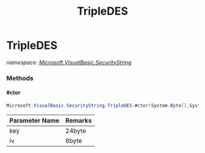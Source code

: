 ﻿---
title: TripleDES
---

# TripleDES
_namespace: [Microsoft.VisualBasic.SecurityString](N-Microsoft.VisualBasic.SecurityString.html)_



### Methods

#### #ctor
```csharp
Microsoft.VisualBasic.SecurityString.TripleDES.#ctor(System.Byte[],System.Byte[])
```


|Parameter Name|Remarks|
|--------------|-------|
|key|24byte|
|iv|8byte|






